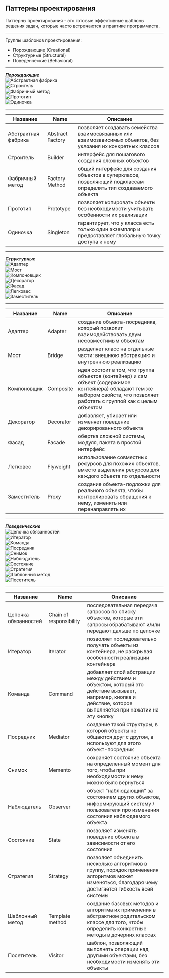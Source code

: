 ## Паттерны проектирования  
Паттерны проектирования - это готовые эффективные шаблоны решения задач, которые часто встречаются в практике программиста.  
____  
Группы шаблонов проектирования:  
- Порождающие (Creational)  
- Структурные (Structural)  
- Поведенческие (Behavioral)  
____  
   
**_Порождающие_**  
![Абстрактная фабрика](https://github.com/Dv-nn/Python--Cheat-Sheet/blob/main/Паттерны%20проектирования/img/абстрактная%20фабрика.PNG)  
![Строитель](https://github.com/Dv-nn/Python--Cheat-Sheet/blob/main/Паттерны%20проектирования/img/строитель.PNG)  
![Фабричный метод](https://github.com/Dv-nn/Python--Cheat-Sheet/blob/main/Паттерны%20проектирования/img/фабричный.PNG)  
![Прототип](https://github.com/Dv-nn/Python--Cheat-Sheet/blob/main/Паттерны%20проектирования/img/прототип.PNG)    
![Одиночка](https://github.com/Dv-nn/Python--Cheat-Sheet/blob/main/Паттерны%20проектирования/img/одиночка.PNG)  
____  
| Название | Name | Описание |
|----------------|----------------|----------------|
| Абстрактная фабрика | Abstract Factory | позволяет создавать семейства взаимосвязанных или взаимозависимых объектов, без указания их конкретных классов |  
| Строитель | Builder | интерфейс для пошагового создания сложных объектов |  
| Фабричный метод | Factory Method | общий интерфейс для создания объектов в суперклассе, позволяющий подклассам определять тип создаваемого объекта |  
| Прототип | Prototype | позволяет копировать объекты без необходимости учитывать особенности их реализации |  
| Одиночка | Singleton | гарантирует, что у класса есть только один экземпляр и предоставляет глобальную точку доступа к нему | 
____    

 **_Структурные_**   
![Адаптер](hhttps://github.com/Dv-nn/Python--Cheat-Sheet/blob/main/Паттерны%20проектирования/img/адаптер.PNG)  
![Мост](https://github.com/Dv-nn/Python--Cheat-Sheet/blob/main/Паттерны%20проектирования/img/мост.PNG)  
![Компоновщик](https://github.com/Dv-nn/Python--Cheat-Sheet/blob/main/Паттерны%20проектирования/img/компоновщик.PNG)  
![Декоратор](https://github.com/Dv-nn/Python--Cheat-Sheet/blob/main/Паттерны%20проектирования/img/декоратор.PNG)  
![Фасад](https://github.com/Dv-nn/Python--Cheat-Sheet/blob/main/Паттерны%20проектирования/img/фасад.PNG)  
![Легковес](https://github.com/Dv-nn/Python--Cheat-Sheet/blob/main/Паттерны%20проектирования/img/легковес.PNG)  
![Заместитель](https://github.com/Dv-nn/Python--Cheat-Sheet/blob/main/Паттерны%20проектирования/img/заместитель.PNG)  
____  
| Название | Name | Описание |
|----------------|----------------|----------------|  
| Адаптер | Adapter |создание объекта-посредника, который позволит взаимодействовать двум несовместимым объектам |  
| Мост | Bridge | разделяет класс на отдельные части: внешнюю абстракцию и внутреннюю реализацию |  
| Компоновщик | Composite | идея состоит в том, что группа объектов (контейнер) и сам объект (содержимое контейнера) обладают тем же набором свойств, что позволяет работать с группой как с целым объектом |  
| Декоратор | Decorator | добавляет, убирает или изменяет поведение декорированного объекта |  
| Фасад | Facade | обертка сложной системы, модуля, пакета в простой интерфейс |  
| Легковес | Flyweight | использование совместных ресурсов для похожих объектов, вместо выделения ресурсов для каждого объекта по отдельности |  
| Заместитель | Proxy | создание объекта-подложки для реального объекта, чтобы контролировать обращения к нему, изменять или перенаправлять их |  
____    

 **_Поведенческие_**   
![Цепочка обязанностей](https://github.com/Dv-nn/Python--Cheat-Sheet/blob/main/Паттерны%20проектирования/img/цепочка%20обязанностей.PNG)  
![Итератор](https://github.com/Dv-nn/Python--Cheat-Sheet/blob/main/Паттерны%20проектирования/img/итератор.PNG)  
![Команда](https://github.com/Dv-nn/Python--Cheat-Sheet/blob/main/Паттерны%20проектирования/img/команда.PNG)  
![Посредник](https://github.com/Dv-nn/Python--Cheat-Sheet/blob/main/Паттерны%20проектирования/img/посредник.PNG)  
![Снимок](https://github.com/Dv-nn/Python--Cheat-Sheet/blob/main/Паттерны%20проектирования/img/снимок.PNG)  
![Наблюдатель](https://github.com/Dv-nn/Python--Cheat-Sheet/blob/main/Паттерны%20проектирования/img/наблюдатель.PNG)  
![Состояние](https://github.com/Dv-nn/Python--Cheat-Sheet/blob/main/Паттерны%20проектирования/img/состояние.PNG)  
![Стратегия](https://github.com/Dv-nn/Python--Cheat-Sheet/blob/main/Паттерны%20проектирования/img/стратегия.PNG)  
![Шаблонный метод](https://github.com/Dv-nn/Python--Cheat-Sheet/blob/main/Паттерны%20проектирования/img/шаблонный%20метод.PNG)     
![Посетитель](https://github.com/Dv-nn/Python--Cheat-Sheet/blob/main/Паттерны%20проектирования/img/посетитель.PNG)   
____  
| Название | Name | Описание |
|----------------|----------------|----------------|  
| Цепочка обязанностей | Chain of responsibility | последовательная передача запросов по списку объектов, которые эти запросы обрабатывают и/или передают дальше по цепочке |  
| Итератор | Iterator | позволяет последовательно получать объекты из контейнера, не раскрывая особенности реализации контейнера |  
| Команда | Command | добавляет слой абстракции между действием и объектом, который это действие вызывает, например, кнопка и действие, которое выполняется при нажатии на эту кнопку |  
| Посредник | Mediator | создание такой структуры, в которой объекты не общаются друг с другом, а используют для этого объект-посредник | 
| Снимок | Memento | сохраняет состояние объекта на определенный момент для того, чтобы при необходимости к нему можно было вернуться |  
| Наблюдатель | Observer | объект "наблюдающий" за состоянием других объектов, информирующий систему / пользователя про изменения состояния наблюдаемого объекта |  
| Состояние | State |позволяет изменять поведение объекта в зависимости от его состояния | 
| Стратегия | Strategy | позволяет объединить несколько алгоритмов в группу, порядок применения алгоритмов может изменяться, благодаря чему достигается гибкость всей системы |
| Шаблонный метод | Template method | создание базовых методов и алгоритма их применения в абстрактном родительском классе для того, чтобы определить конкретные методы в дочерних классах  |  
| Посетитель | Visitor | шаблон, позволяющий выполнять операции над другими объектами, без необходимости изменять эти объекты |  

